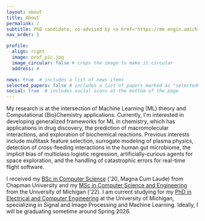 ```yaml
---
layout: about
title: About
permalink: /
subtitle: PhD candidate, co-advised by <a href="https://me.engin.umich.edu/people/faculty/angela-violi/">Dr. Violi</a> and <a href="https://web.eecs.umich.edu/~cscott/">Dr. Scott</a>
nav_order: 1

profile:
  align: right
  image: prof_pic.jpg
  image_circular: false # crops the image to make it circular
  address: #

news: true  # includes a list of news items
selected_papers: false # includes a list of papers marked as "selected={true}"
social: true  # includes social icons at the bottom of the page
---
```


My research is at the intersection of Machine Learning (ML) theory and Computational (Bio)Chemistry applications. Currently, I'm interested in developing generalized frameworks for ML in chemistry, which has applications in drug discovery, the prediction of macromolecular interactions, and exploration of biochemical reactions. Previous interests include multitask feature selection, surrogate modeling of plasma physics, detection of cross-feeding interactions in the human gut microbiome, the implicit bias of multiclass logistic regression, artificially-curious agents for space exploration, and the handling of catastrophic errors for real-time flight software.

I received my [BSc in Computer Science](https://www.chapman.edu/engineering/academic-programs/bs-computer-science.aspx) ('20, Magna Cum Laude) from Chapman University and my [MSc in Computer Science and Engineering](https://cse.engin.umich.edu/academics/graduate/masters-in-cse/) from the University of Michigan ('22). I am current studying for my [PhD in Electrical and Computer Engineering](https://ece.engin.umich.edu/academics/graduate-programs/prospective-grad-students/about-the-doctoral-program/) at the University of Michigan, specializing in Signal and Image Processing and Machine Learning. Ideally, I will be graduating sometime around Spring 2026.
